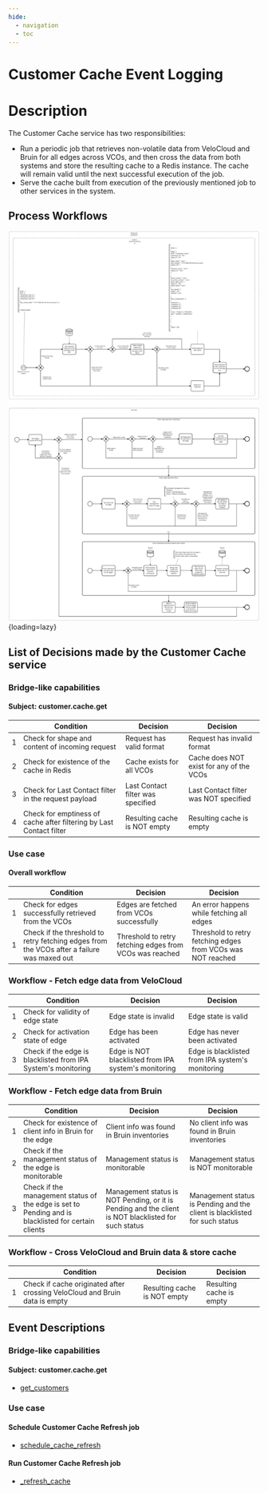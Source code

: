 ```yaml
---
hide:
  - navigation
  - toc
---
```


# Customer Cache Event Logging

# Description

The Customer Cache service has two responsibilities:

* Run a periodic job that retrieves non-volatile data from VeloCloud and Bruin for all edges across VCOs, and then cross the
  data from both systems and store the resulting cache to a Redis instance. The cache will remain valid until the next successful
  execution of the job.
* Serve the cache built from execution of the previously mentioned job to other services in the system.

## Process Workflows
![](../../images/customer-cache.png){loading=lazy}

## List of Decisions made by the Customer Cache service
### Bridge-like capabilities
#### Subject: customer.cache.get
|     | Condition                                                           | Decision                          | Decision                                 |
|-----|---------------------------------------------------------------------|-----------------------------------|------------------------------------------|
| 1   | Check for shape and content of incoming request                     | Request has valid format          | Request has invalid format               |
| 2   | Check for existence of the cache in Redis                           | Cache exists for all VCOs         | Cache does NOT exist for any of the VCOs |
| 3   | Check for Last Contact filter in the request payload                | Last Contact filter was specified | Last Contact filter was NOT specified    |
| 4   | Check for emptiness of cache after filtering by Last Contact filter | Resulting cache is NOT empty      | Resulting cache is empty                 |

### Use case
#### Overall workflow
|     | Condition                                                                                  | Decision                                                | Decision                                                    |
|-----|--------------------------------------------------------------------------------------------|---------------------------------------------------------|-------------------------------------------------------------|
| 1   | Check for edges successfully retrieved from the VCOs                                       | Edges are fetched from VCOs successfully                | An error happens while fetching all edges                   |
| 1   | Check if the threshold to retry fetching edges from the VCOs after a failure was maxed out | Threshold to retry fetching edges from VCOs was reached | Threshold to retry fetching edges from VCOs was NOT reached |

### Workflow - Fetch edge data from VeloCloud
|     | Condition                                                     | Decision                                             | Decision                                         |
|-----|---------------------------------------------------------------|------------------------------------------------------|--------------------------------------------------|
| 1   | Check for validity of edge state                              | Edge state is invalid                                | Edge state is valid                              |
| 2   | Check for activation state of edge                            | Edge has been activated                              | Edge has never been activated                    |
| 3   | Check if the edge is blacklisted from IPA System's monitoring | Edge is NOT blacklisted from IPA system's monitoring | Edge is blacklisted from IPA system's monitoring |

### Workflow - Fetch edge data from Bruin
|     | Condition                                                                                           | Decision                                                                                             | Decision                                                                   |
|-----|-----------------------------------------------------------------------------------------------------|------------------------------------------------------------------------------------------------------|----------------------------------------------------------------------------|
| 1   | Check for existence of client info in Bruin for the edge                                            | Client info was found in Bruin inventories                                                           | No client info was found in Bruin inventories                              |
| 2   | Check if the management status of the edge is monitorable                                           | Management status is monitorable                                                                     | Management status is NOT monitorable                                       |
| 3   | Check if the management status of the edge is set to Pending and is blacklisted for certain clients | Management status is NOT Pending, or it is Pending and the client is NOT blacklisted for such status | Management status is Pending and the client is blacklisted for such status |

### Workflow - Cross VeloCloud and Bruin data & store cache
|     | Condition                                                                  | Decision                     | Decision                 |
|-----|----------------------------------------------------------------------------|------------------------------|--------------------------|
| 1   | Check if cache originated after crossing VeloCloud and Bruin data is empty | Resulting cache is NOT empty | Resulting cache is empty |


## Event Descriptions
### Bridge-like capabilities
#### Subject: customer.cache.get
* [get_customers](../services/customer-cache/actions/get_customers/get_customers.md)

### Use case
#### Schedule Customer Cache Refresh job
* [schedule_cache_refresh](../services/customer-cache/actions/refresh_cache/schedule_cache_refresh.md)

#### Run Customer Cache Refresh job
* [_refresh_cache](../services/customer-cache/actions/refresh_cache/_refresh_cache.md)
